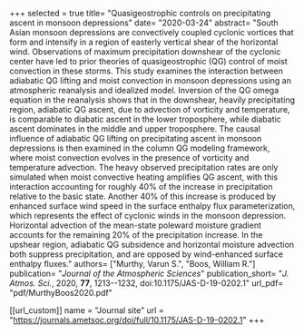 +++
selected = true
title= "Quasigeostrophic controls on precipitating ascent in monsoon depressions"
date= "2020-03-24"
abstract= "South Asian monsoon depressions are convectively coupled cyclonic vortices that form and intensify in a region of easterly vertical shear of the horizontal wind. Observations of maximum precipitation downshear of the cyclonic center have led to prior theories of quasigeostrophic (QG) control of moist convection in these storms. This study examines the interaction between adiabatic QG lifting and moist convection in monsoon depressions using an atmospheric reanalysis and idealized model. Inversion of the QG omega equation in the reanalysis shows that in the downshear, heavily precipitating region, adiabatic QG ascent, due to advection of vorticity and temperature, is comparable to diabatic ascent in the lower troposphere, while diabatic ascent dominates in the middle and upper troposphere. The causal influence of adiabatic QG lifting on precipitating ascent in monsoon depressions is then examined in the column QG modeling framework, where moist convection evolves in the presence of vorticity and temperature advection. The heavy observed precipitation rates are only simulated when moist convective heating amplifies QG ascent, with this interaction accounting for roughly 40% of the increase in precipitation relative to the basic state. Another 40% of this increase is produced by enhanced surface wind speed in the surface enthalpy flux parameterization, which represents the effect of cyclonic winds in the monsoon depression. Horizontal advection of the mean-state poleward moisture gradient accounts for the remaining 20% of the precipitation increase. In the upshear region, adiabatic QG subsidence and horizontal moisture advection both suppress precipitation, and are opposed by wind-enhanced surface enthalpy fluxes."
authors= ["Murthy, Varun S.", "Boos, William R."]
publication= "*Journal of the Atmospheric Sciences*"
publication_short= "*J. Atmos. Sci.*, 2020, **77**, 1213--1232, doi:10.1175/JAS-D-19-0202.1" 
url_pdf= "pdf/MurthyBoos2020.pdf"

[[url_custom]]
    name = "Journal site"
    url = "https://journals.ametsoc.org/doi/full/10.1175/JAS-D-19-0202.1"
+++


